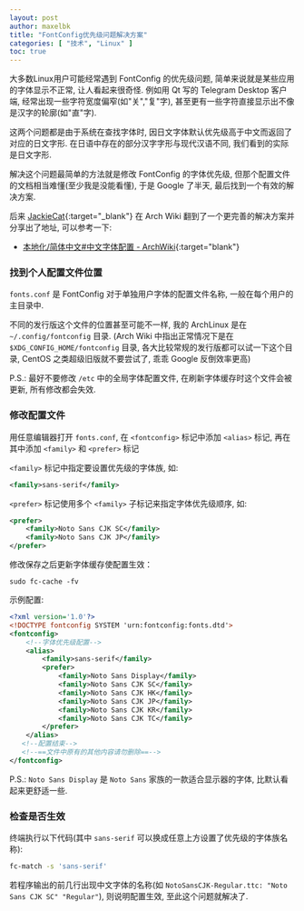 ```yaml
---
layout: post
author: maxelbk
title: "FontConfig优先级问题解决方案"
categories: [ "技术", "Linux" ]
toc: true
---
```


大多数Linux用户可能经常遇到 FontConfig 的优先级问题, 简单来说就是某些应用的字体显示不正常, 让人看起来很奇怪.<!--MORE--> 例如用 Qt 写的 Telegram Desktop 客户端, 经常出现一些字符宽度偏窄(如"关","复"字), 甚至更有一些字符直接显示出不像是汉字的轮廓(如"直"字).

这两个问题都是由于系统在查找字体时, 因日文字体默认优先级高于中文而返回了对应的日文字形. 在日语中存在的部分汉字字形与现代汉语不同, 我们看到的实际是日文字形.

解决这个问题最简单的方法就是修改 FontConfig 的字体优先级, 但那个配置文件的文档相当难懂(至少我是没能看懂), 于是 Google 了半天, 最后找到一个有效的解决方案.

后来 [JackieCat](https://www.jackiecat.xyz){:target="_blank"} 在 Arch Wiki 翻到了一个更完善的解决方案并分享出了地址, 可以参考一下:
- [本地化/简体中文#中文字体配置 - ArchWiki](https://wiki.archlinux.org/index.php/Localization_%28%E7%AE%80%E4%BD%93%E4%B8%AD%E6%96%87%29/Simplified_Chinese_%28%E7%AE%80%E4%BD%93%E4%B8%AD%E6%96%87%29#%E4%B8%AD%E6%96%87%E5%AD%97%E4%BD%93%E9%85%8D%E7%BD%AE){:target="blank"}

### 找到个人配置文件位置

`fonts.conf` 是 FontConfig 对于单独用户字体的配置文件名称, 一般在每个用户的主目录中.

不同的发行版这个文件的位置甚至可能不一样, 我的 ArchLinux 是在 `~/.config/fontconfig` 目录. (Arch Wiki 中指出正常情况下是在 `$XDG_CONFIG_HOME/fontconfig` 目录, 各大比较常规的发行版都可以试一下这个目录, CentOS 之类超级旧版就不要尝试了, 乖乖 Google 反倒效率更高)

P.S.: 最好不要修改 `/etc` 中的全局字体配置文件, 在刷新字体缓存时这个文件会被更新, 所有修改都会失效.

### 修改配置文件

用任意编辑器打开 `fonts.conf`, 在 `<fontconfig>` 标记中添加 `<alias>` 标记, 再在其中添加 `<family>` 和 `<prefer>` 标记

`<family>` 标记中指定要设置优先级的字体族, 如:

```xml
<family>sans-serif</family>
```

`<prefer>` 标记使用多个 `<family>` 子标记来指定字体优先级顺序, 如:

```xml
<prefer>
    <family>Noto Sans CJK SC</family>
    <family>Noto Sans CJK JP</family>
</prefer>
```

修改保存之后更新字体缓存使配置生效：

```shell
sudo fc-cache -fv
```

示例配置:

```xml
<?xml version='1.0'?>
<!DOCTYPE fontconfig SYSTEM 'urn:fontconfig:fonts.dtd'>
<fontconfig>
    <!--字体优先级配置-->
    <alias>
        <family>sans-serif</family>
        <prefer>
            <family>Noto Sans Display</family>
            <family>Noto Sans CJK SC</family>
            <family>Noto Sans CJK HK</family>
            <family>Noto Sans CJK JP</family>
            <family>Noto Sans CJK KR</family>
            <family>Noto Sans CJK TC</family>
        </prefer>
    </alias>
   <!--配置结束-->
   <!--==文件中原有的其他内容请勿删除==-->
</fontconfig>
```

P.S.: `Noto Sans Display` 是 `Noto Sans` 家族的一款适合显示器的字体, 比默认看起来更舒适一些.

### 检查是否生效

终端执行以下代码(其中 `sans-serif` 可以换成任意上方设置了优先级的字体族名称):
```sh
fc-match -s 'sans-serif'
```

若程序输出的前几行出现中文字体的名称(如 `NotoSansCJK-Regular.ttc: "Noto Sans CJK SC" "Regular"`), 则说明配置生效, 至此这个问题就解决了.
